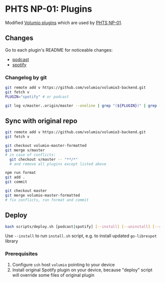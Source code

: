 # PHTS NP-01: Plugins

Modified [Volumio plugins][volumio-plugins-sources] which are used by [PHTS NP-01].

## Changes

Go to each plugin's README for noticeable changes:

- [podcast]
- [spotify]

### Changelog by git

```sh
git remote add v https://github.com/volumio/volumio3-backend.git
git fetch v
PLUGIN="spotify" # or podcast

git log v/master..origin/master --oneline | grep "(${PLUGIN})" | grep -v "style(" | grep -v "style:" | grep -v "chore("
```

## Sync with original repo

```sh
git remote add v https://github.com/volumio/volumio3-backend.git
git fetch v

git checkout volumio-master-formatted
git merge v/master
# in case of conflicts:
  git checkout v/master -- "**/*"
  # and remove all plugins except listed above

npm run format
git add .
git commit

git checkout master
git merge volumio-master-formatted
# fix conflicts, run format and commit
```

## Deploy

```sh
bash scripts/deploy.sh [podcast|spotify] [--install] [--uninstall] [--restart]
```

Use `--install` to run `install.sh` script, e.g. to install updated `go-librespot` library

### Prerequisites

1. Configure `ssh` host `volumio` pointing to your device
2. Install original Spotify plugin on your device, because "deploy" script will override some files of original plugin

[phts np-01]: https://tsaryk.com/NP-01
[volumio-plugins-sources]: https://github.com/volumio/volumio-plugins-sources
[spotify]: ./spotify
[podcast]: ./podcast
